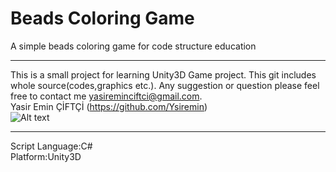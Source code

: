 Beads Coloring Game
===========

A simple beads coloring game for code structure education
<br><hr>
This is a small project for learning Unity3D Game project. This git includes whole source(codes,graphics etc.).
Any suggestion or question please feel free to contact me yasireminciftci@gmail.com.<br>
Yasir Emin ÇİFTÇİ (<a href="https://github.com/Ysiremin">https://github.com/Ysiremin</a>)<br>
![Alt text](https://i.hizliresim.com/k1idm6o.PNG "Optional title")
<br>
<hr>
Script Language:C#<br>
Platform:Unity3D<br>
